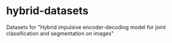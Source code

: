 # hybrid-datasets
Datasets for "Hybrid impulsive encoder-decoding model for joint classification and segmentation on images"
